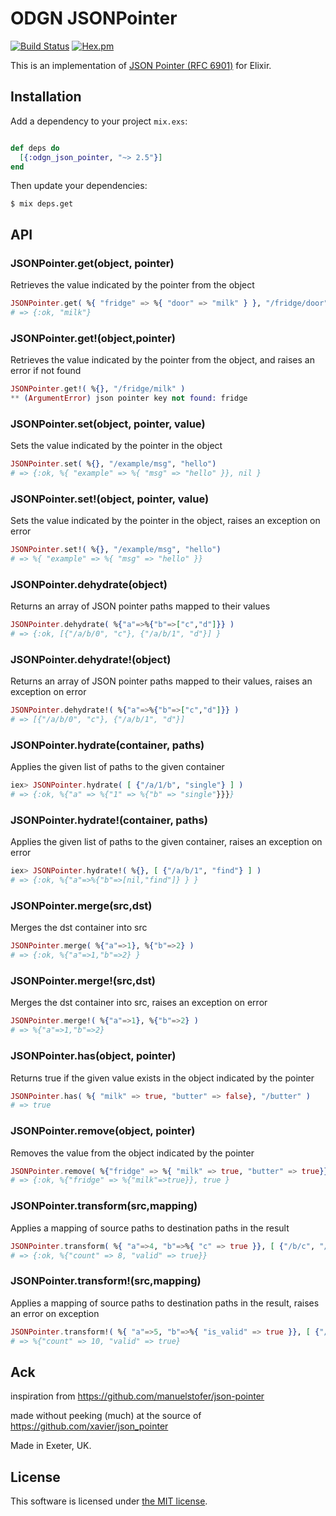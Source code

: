 ODGN JSONPointer
=================
[![Build Status](https://travis-ci.org/odogono/elixir-jsonpointer.svg?branch=master)](https://travis-ci.org/odogono/elixir-jsonpointer)
[![Hex.pm](https://img.shields.io/hexpm/v/odgn_json_pointer.svg?style=flat-square)](https://hex.pm/packages/odgn_json_pointer)


This is an implementation of [JSON Pointer (RFC 6901)](http://tools.ietf.org/html/draft-ietf-appsawg-json-pointer-08) for Elixir.


## Installation

Add a dependency to your project `mix.exs`:

```Elixir

def deps do
  [{:odgn_json_pointer, "~> 2.5"}]
end

```

Then update your dependencies:

```sh-session
$ mix deps.get
```


## API

### JSONPointer.get(object, pointer)

Retrieves the value indicated by the pointer from the object

```Elixir
JSONPointer.get( %{ "fridge" => %{ "door" => "milk" } }, "/fridge/door" )
# => {:ok, "milk"}
```

### JSONPointer.get!(object,pointer)

Retrieves the value indicated by the pointer from the object, and raises an error if not found

```Elixir
JSONPointer.get!( %{}, "/fridge/milk" )
** (ArgumentError) json pointer key not found: fridge
```

### JSONPointer.set(object, pointer, value)

Sets the value indicated by the pointer in the object

```Elixir
JSONPointer.set( %{}, "/example/msg", "hello")
# => {:ok, %{ "example" => %{ "msg" => "hello" }}, nil }
```

### JSONPointer.set!(object, pointer, value)

Sets the value indicated by the pointer in the object, raises an exception on error

```Elixir
JSONPointer.set!( %{}, "/example/msg", "hello")
# => %{ "example" => %{ "msg" => "hello" }}
```

### JSONPointer.dehydrate(object)

Returns an array of JSON pointer paths mapped to their values

```Elixir
JSONPointer.dehydrate( %{"a"=>%{"b"=>["c","d"]}} )
# => {:ok, [{"/a/b/0", "c"}, {"/a/b/1", "d"}] }
```

### JSONPointer.dehydrate!(object)

Returns an array of JSON pointer paths mapped to their values, raises an exception on error

```Elixir
JSONPointer.dehydrate!( %{"a"=>%{"b"=>["c","d"]}} )
# => [{"/a/b/0", "c"}, {"/a/b/1", "d"}]
```

### JSONPointer.hydrate(container, paths)

Applies the given list of paths to the given container

```Elixir
iex> JSONPointer.hydrate( [ {"/a/1/b", "single"} ] )
# => {:ok, %{"a" => %{"1" => %{"b" => "single"}}}}
```

### JSONPointer.hydrate!(container, paths)

Applies the given list of paths to the given container, raises an exception on error

```Elixir
iex> JSONPointer.hydrate!( %{}, [ {"/a/b/1", "find"} ] )
# => {:ok, %{"a"=>%{"b"=>[nil,"find"]} } }
```

### JSONPointer.merge(src,dst)

Merges the dst container into src

```Elixir
JSONPointer.merge( %{"a"=>1}, %{"b"=>2} )
# => {:ok, %{"a"=>1,"b"=>2} }
```

### JSONPointer.merge!(src,dst)

Merges the dst container into src, raises an exception on error

```Elixir
JSONPointer.merge!( %{"a"=>1}, %{"b"=>2} )
# => %{"a"=>1,"b"=>2}
```

### JSONPointer.has(object, pointer)

Returns true if the given value exists in the object indicated by the pointer

```Elixir
JSONPointer.has( %{ "milk" => true, "butter" => false}, "/butter" )
# => true
```

### JSONPointer.remove(object, pointer)

Removes the value from the object indicated by the pointer

```Elixir
JSONPointer.remove( %{"fridge" => %{ "milk" => true, "butter" => true}}, "/fridge/butter" )
# => {:ok, %{"fridge" => %{"milk"=>true}}, true }
```

### JSONPointer.transform(src,mapping)

Applies a mapping of source paths to destination paths in the result

```Elixir
JSONPointer.transform( %{ "a"=>4, "b"=>%{ "c" => true }}, [ {"/b/c", "/valid"}, {"/a","/count", fn val -> val*2 end} ] )
# => {:ok, %{"count" => 8, "valid" => true}}
```

### JSONPointer.transform!(src,mapping)

Applies a mapping of source paths to destination paths in the result, raises an error on exception

```Elixir
JSONPointer.transform!( %{ "a"=>5, "b"=>%{ "is_valid" => true }}, [ {"/b/is_valid", "/valid"}, {"/a","/count", fn val -> val*2 end} ] )
# => %{"count" => 10, "valid" => true}
```



## Ack

inspiration from https://github.com/manuelstofer/json-pointer

made without peeking (much) at the source of https://github.com/xavier/json_pointer

Made in Exeter, UK.


## License

This software is licensed under [the MIT license](LICENSE.md).
